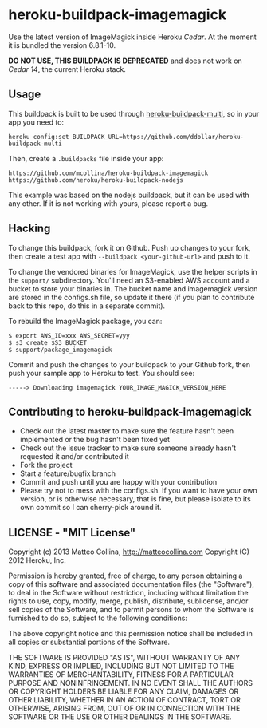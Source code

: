 heroku-buildpack-imagemagick
===========================

Use the latest version of ImageMagick inside Heroku _Cedar_.
At the moment it is bundled the version 6.8.1-10.

__DO NOT USE, THIS BUILDPACK IS DEPRECATED__ and does not work on _Cedar 14_, the current Heroku stack.

## Usage

This buildpack is built to be used through 
[heroku-buildpack-multi](https://github.com/ddollar/heroku-buildpack-multi),
so in your app you need to:
```
heroku config:set BUILDPACK_URL=https://github.com/ddollar/heroku-buildpack-multi
```

Then, create a `.buildpacks` file inside your app:
```
https://github.com/mcollina/heroku-buildpack-imagemagick
https://github.com/heroku/heroku-buildpack-nodejs
```

This example was based on the nodejs buildpack, but it can be used with
any other.
If it is not working with yours, please report a bug.

## Hacking

To change this buildpack, fork it on Github.  Push up changes to your fork,
then create a test app with `--buildpack <your-github-url>` and push to it.

To change the vendored binaries for ImageMagick, use the helper scripts
in the `support/` subdirectory. 
You'll need an S3-enabled AWS account and a bucket to store your
binaries in.
The bucket name and imagemagick version are stored in the configs.sh file,
so update it there (if you plan to contribute back to this repo, do this 
in a separate commit).

To rebuild the ImageMagick package, you can:

    $ export AWS_ID=xxx AWS_SECRET=yyy
    $ s3 create $S3_BUCKET
    $ support/package_imagemagick

Commit and push the changes to your buildpack to your Github fork, then
push your sample app to Heroku to test.  You should see:

    -----> Downloading imagemagick YOUR_IMAGE_MAGICK_VERSION_HERE

## Contributing to heroku-buildpack-imagemagick

* Check out the latest master to make sure the feature hasn't been
  implemented or the bug hasn't been fixed yet
* Check out the issue tracker to make sure someone already hasn't
  requested it and/or contributed it
* Fork the project
* Start a feature/bugfix branch
* Commit and push until you are happy with your contribution
* Please try not to mess with the configs.sh. If you
  want to have your own version, or is otherwise necessary, that is
  fine, but please isolate to its own commit so I can cherry-pick around
  it.

## LICENSE - "MIT License"

Copyright (c) 2013 Matteo Collina, http://matteocollina.com
Copyright (C) 2012 Heroku, Inc.

Permission is hereby granted, free of charge, to any person
obtaining a copy of this software and associated documentation
files (the "Software"), to deal in the Software without
restriction, including without limitation the rights to use,
copy, modify, merge, publish, distribute, sublicense, and/or sell
copies of the Software, and to permit persons to whom the
Software is furnished to do so, subject to the following
conditions:

The above copyright notice and this permission notice shall be
included in all copies or substantial portions of the Software.

THE SOFTWARE IS PROVIDED "AS IS", WITHOUT WARRANTY OF ANY KIND,
EXPRESS OR IMPLIED, INCLUDING BUT NOT LIMITED TO THE WARRANTIES
OF MERCHANTABILITY, FITNESS FOR A PARTICULAR PURPOSE AND
NONINFRINGEMENT. IN NO EVENT SHALL THE AUTHORS OR COPYRIGHT
HOLDERS BE LIABLE FOR ANY CLAIM, DAMAGES OR OTHER LIABILITY,
WHETHER IN AN ACTION OF CONTRACT, TORT OR OTHERWISE, ARISING
FROM, OUT OF OR IN CONNECTION WITH THE SOFTWARE OR THE USE OR
OTHER DEALINGS IN THE SOFTWARE.
